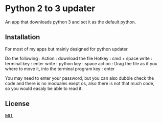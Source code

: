 # Python 2 to 3 updater
An app that downloads python 3
and set it as the default python.

## Installation
For most of my apps but mainly designed for python updater.


Do the following :
Action : download the file
Hotkey : cmd + space
 write : terminal
   key : enter
 write : python
   key : space
action : Drag the file as if you where to move it, into the terminal program
   key : enter

You may need to enter your password,
but you can also dubble check the code
and there is no moduales exept os,
also there is not that much code, so
you would easaly be able to read it.


## License
[MIT](https://choosealicense.com/licenses/mit/)

